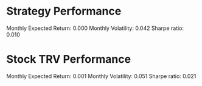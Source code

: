 # Strategy Performance
Monthly Expected Return: 0.000
Monthly Volatility: 0.042
Sharpe ratio: 0.010
# Stock TRV Performance
Monthly Expected Return: 0.001
Monthly Volatility: 0.051
Sharpe ratio: 0.021
